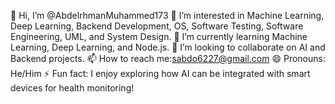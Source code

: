 👋 Hi, I’m @AbdelrhmanMuhammed173
👀 I’m interested in Machine Learning, Deep Learning, Backend Development, OS, Software Testing, Software Engineering, UML, and System Design.
🌱 I’m currently learning Machine Learning, Deep Learning, and Node.js.
💞️ I’m looking to collaborate on AI and Backend projects.
📫 How to reach me:sabdo6227@gmail.com
😄 Pronouns: He/Him
⚡ Fun fact: I enjoy exploring how AI can be integrated with smart devices for health monitoring!
<!---
AbdelrhmanMuhammed173/AbdelrhmanMuhammed173 is a ✨ special ✨ repository because its `README.md` (this file) appears on your GitHub profile.
You can click the Preview link to take a look at your changes.
--->
